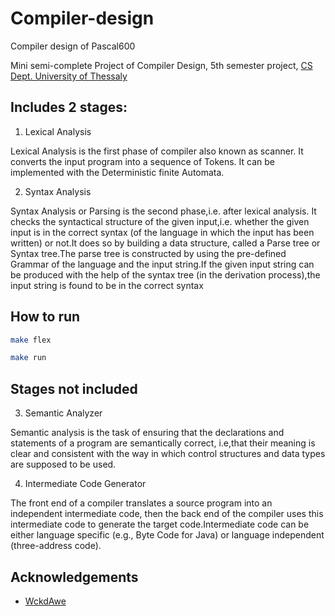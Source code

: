 # Compiler-design
Compiler design of Pascal600

Mini semi-complete Project of Compiler Design, 5th semester project, [CS Dept. University of Thessaly](http://cs.uth.gr/en/home/)

## Includes 2 stages:

1. Lexical Analysis

Lexical Analysis is the first phase of compiler also known as scanner. It converts the input program into a sequence of Tokens. It can be implemented with the Deterministic finite Automata.

2. Syntax Analysis

Syntax Analysis or Parsing is the second phase,i.e. after lexical analysis. It checks the syntactical structure of the given input,i.e. whether the given input is in the correct syntax (of the language in which the input has been written) or not.It does so by building a data structure, called a Parse tree or Syntax tree.The parse tree is constructed by using the pre-defined Grammar of the language and the input string.If the given input string can be produced with the help of the syntax tree (in the derivation process),the input string is found to be in the correct syntax

## How to run

```bash
make flex
```


```bash
make run
```

## Stages not included
3. Semantic Analyzer 

Semantic analysis is the task of ensuring that the declarations and statements of a program are semantically correct, i.e,that their meaning is clear and consistent with the way in which control structures and data types are supposed to be used.

4. Intermediate Code Generator

The front end of a compiler translates a source program into an independent intermediate code, then the back end of the compiler uses this intermediate code to generate the target code.Intermediate code can be either language specific (e.g., Byte Code for Java) or language independent (three-address code).

## Acknowledgements
* [WckdAwe](https://github.com/WckdAwe/C-600-Compiler?fbclid=IwAR0iowHzYvH8cA_krbjDm7tEKZplt0lIHZvTftd_w2-PR1SYzK_-BPdEkQU#about-the-project)
